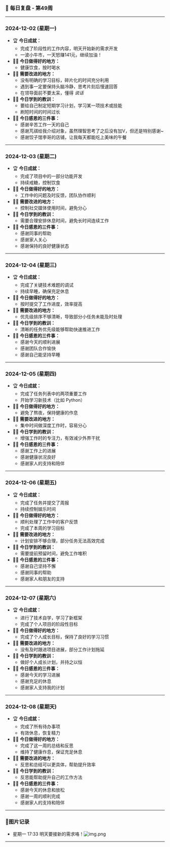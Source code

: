 ### 📆 **每日复盘 - 第49周**

---

### **2024-12-02 (星期一)**

- 🏆 **今日成就：**
    - 完成了阶段性的工作内容，明天开始新的需求开发
    - 一波小牛市，一天怒赚141元，继续加油！
- 👏🏻 **今日做得好的地方：**
    - 健康饮食，按时喝水
- 💪🏻 **需要改进的地方：**
    - 没有明确的学习目标，碎片化的时间充分利用
    - 遇到事一定要保持头脑冷静，思考片刻后慢速回答
    - 在领导面前不要太呆，懂得 _说话_
- ✍🏻 **今日学到的教训：**
    - 要给自己制定短期学习计划，学习某一项技术或技能
    - 刷短时间的时间过长
- 🙏🏻 **今日感恩的三件事：**
    - 感谢辛苦工作一天的自己
    - 感谢芃祺给我介绍对象，虽然理智思考了之后没有加V，但还是特别感谢~
    - 感谢饺子馆李哥的店铺，让我每天都能吃上美味的午餐

---

### **2024-12-03 (星期二)**

- 🏆 **今日成就：**
    - 完成了项目中的一部分功能开发
    - 持续戒糖，控制饮食
- 👏🏻 **今日做得好的地方：**
    - 工作中的问题及时反馈，团队协作顺利
- 💪🏻 **需要改进的地方：**
    - 控制社交媒体使用时间，避免分心
- ✍🏻 **今日学到的教训：**
    - 需要合理安排休息时间，避免长时间连续工作
- 🙏🏻 **今日感恩的三件事：**
    - 感谢同事的帮助
    - 感谢家人关心
    - 感谢保持的良好健康状态


---

### **2024-12-04 (星期三)**

- 🏆 **今日成就：**
    - 完成了关键技术难题的调试
    - 持续早睡，确保充足休息
- 👏🏻 **今日做得好的地方：**
    - 按时提交了工作进度，效率提高
- 💪🏻 **需要改进的地方：**
    - 优先级排序不够清晰，导致部分小任务未能及时处理
- ✍🏻 **今日学到的教训：**
    - 清晰的任务优先级能够帮助快速推进工作
- 🙏🏻 **今日感恩的三件事：**
    - 感谢今天的顺利进展
    - 感谢团队合作愉快
    - 感谢自己能坚持早睡

---

### **2024-12-05 (星期四)**

- 🏆 **今日成就：**
    - 完成了任务列表中的两项重要工作
    - 开始学习新技术（比如 Python）
- 👏🏻 **今日做得好的地方：**
    - 避免了熬夜，保持健康的作息
- 💪🏻 **需要改进的地方：**
    - 集中时间做深度工作时，容易分心
- ✍🏻 **今日学到的教训：**
    - 增强工作时的专注力，有效减少外界干扰
- 🙏🏻 **今日感恩的三件事：**
    - 感谢工作上的进展
    - 感谢健康状况良好
    - 感谢家人的支持和陪伴

---

### **2024-12-06 (星期五)**

- 🏆 **今日成就：**
    - 完成了任务并提交了周报
    - 持续控制娱乐时间
- 👏🏻 **今日做得好的地方：**
    - 顺利处理了工作中的客户反馈
    - 完成了本周的学习目标
- 💪🏻 **需要改进的地方：**
    - 计划安排不够合理，部分任务无法高效完成
- ✍🏻 **今日学到的教训：**
    - 需要提前预留时间，避免工作堆积
- 🙏🏻 **今日感恩的三件事：**
    - 感谢自己坚持不懈
    - 感谢同事的帮助
    - 感谢家人和朋友的支持

---

### **2024-12-07 (星期六)**

- 🏆 **今日成就：**
    - 进行了技术自学，学习了新框架
    - 完成了个人项目的阶段性目标
- 👏🏻 **今日做得好的地方：**
    - 完成了个人成长目标，保持了良好的学习习惯
- 💪🏻 **需要改进的地方：**
    - 没有及时跟进项目进展，部分工作计划拖延
- ✍🏻 **今日学到的教训：**
    - 做好个人成长计划，并持之以恒
- 🙏🏻 **今日感恩的三件事：**
    - 感谢今天的学习进展
    - 感谢充足的休息
    - 感谢家人支持我的计划

---

### **2024-12-08 (星期天)**

- 🏆 **今日成就：**
    - 完成了所有待办事项
    - 有效休息，恢复精力
- 👏🏻 **今日做得好的地方：**
    - 完成了这一周的总结和反思
    - 维持了健康作息，保证充足休息
- 💪🏻 **需要改进的地方：**
    - 反思和总结可以更具体，帮助提升效率
- ✍🏻 **今日学到的教训：**
    - 反思能帮助提升自己的工作方法
- 🙏🏻 **今日感恩的三件事：**
    - 感谢今天的休息和放松
    - 感谢一周的顺利完成
    - 感谢家人的支持和陪伴

---

### 📸**图片记录**
  - 星期一 17:33 明天要接新的需求咯！![img.png](img/img.png)

---